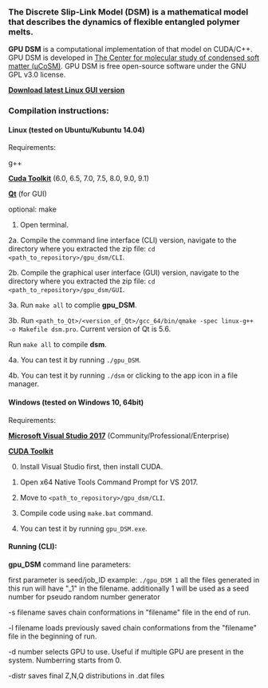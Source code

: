 ### **The Discrete Slip-Link Model (DSM)** is a mathematical model that describes the dynamics of flexible entangled polymer melts.

**GPU DSM** is a computational implementation of that model on CUDA/C++. GPU DSM is developed in [The Center for molecular study of condensed soft matter (μCoSM)](http://www.chbe.iit.edu/~schieber/index.html). GPU DSM is free open-source software under the GNU GPL v3.0 license.

**[Download latest Linux GUI version](https://github.com/ktaletsk/gpu_dsm/releases)**

### Compilation instructions:

#### Linux (tested on Ubuntu/Kubuntu 14.04)

Requirements:

g++

**[Cuda Toolkit](https://developer.nvidia.com/cuda-toolkit)** (6.0, 6.5, 7.0, 7.5, 8.0, 9.0, 9.1)

**[Qt](http://www.qt.io/download-open-source/)** (for GUI)

optional: make
    
1. Open terminal.
    
2a. Compile the command line interface (CLI) version, navigate to the directory where you extracted the zip file:
`cd <path_to_repository>/gpu_dsm/CLI`.
    
2b. Compile the graphical user interface (GUI) version, navigate to the directory where you extracted the zip file:
`cd <path_to_repository>/gpu_dsm/GUI`.

3a. Run `make all` to complie **gpu_DSM**.

3b. Run `<path_to_Qt>/<version_of_Qt>/gcc_64/bin/qmake -spec linux-g++ -o Makefile dsm.pro`. Current version of Qt is 5.6.

Run `make all` to compile **dsm**.
    
4a. You can test it by running `./gpu_DSM`.
    
4b. You can test it by running `./dsm` or clicking to the app icon in a file manager.

#### Windows (tested on Windows 10, 64bit)

Requirements:

**[Microsoft Visual Studio 2017](https://www.visualstudio.com/downloads/)** (Community/Professional/Enterprise)

**[CUDA Toolkit](https://developer.nvidia.com/cuda-toolkit)**

0. Install Visual Studio first, then install CUDA.

1. Open x64 Native Tools Command Prompt for VS 2017.

2. Move to `<path_to_repository>/gpu_dsm/CLI`.

3. Compile code using `make.bat` command.

4. You can test it by running `gpu_DSM.exe`.

#### Running (CLI):
    
**gpu_DSM** command line parameters:

first parameter is seed/job_ID
example: 
`./gpu_DSM 1`
all the files generated in this run will have "_1" in the filename.
additionally 1 will be used as a seed number for pseudo random number generator

-s filename 
saves chain conformations in "filename" file in the end of run.

-l filename
loads previously saved chain conformations from the "filename" file in the beginning of run.

-d number
selects GPU to use. Useful if multiple GPU are present in the system. Numberring starts from 0.
    
-distr
saves final Z,N,Q distributions in .dat files
